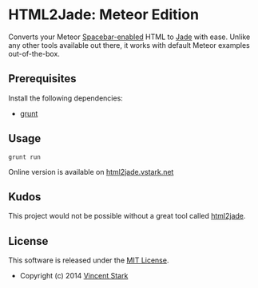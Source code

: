 # HTML2Jade: Meteor Edition

Converts your Meteor [Spacebar-enabled](https://github.com/meteor/meteor/blob/devel/packages/spacebars/README.md) HTML to [Jade](https://github.com/mquandalle/meteor-jade) with ease.
Unlike any other tools available out there, it works with default Meteor examples out-of-the-box.

## Prerequisites

Install the following dependencies:

- [grunt](https://github.com/gruntjs/grunt)

## Usage

`grunt run`

Online version is available on [html2jade.vstark.net](http://html2jade.vstark.net)

## Kudos

This project would not be possible without a great tool called [html2jade](https://github.com/donpark/html2jade).

## License

This software is released under the [MIT License](http://opensource.org/licenses/MIT).

- Copyright (c) 2014 [Vincent Stark](http://vstark.net)
